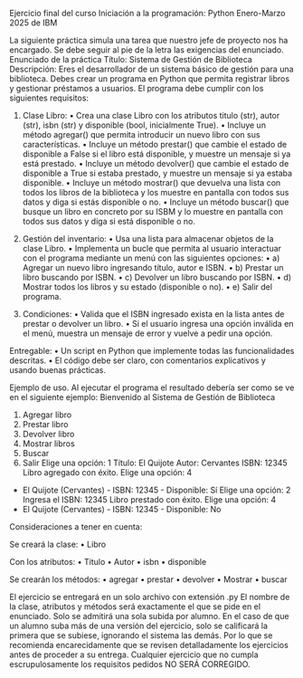 Ejercicio final del curso Iniciación a la programación: Python Enero-Marzo 2025 de IBM

La siguiente práctica simula una tarea que nuestro jefe de proyecto nos ha
encargado. Se debe seguir al pie de la letra las exigencias del enunciado.
Enunciado de la práctica
Título: Sistema de Gestión de Biblioteca
Descripción: Eres el desarrollador de un sistema básico de gestión para una
biblioteca. Debes crear un programa en Python que permita registrar libros y
gestionar préstamos a usuarios. El programa debe cumplir con los siguientes
requisitos:

1. Clase Libro:
• Crea una clase Libro con los
atributos titulo (str), autor (str), isbn (str) y disponible (bool,
inicialmente True).
• Incluye un método agregar() que permita introducir un nuevo libro
con sus características.
• Incluye un método prestar() que cambie el estado de disponible a
False si el libro está disponible, y muestre un mensaje si ya está
prestado.
• Incluye un método devolver() que cambie el estado de disponible a
True si estaba prestado, y muestre un mensaje si ya estaba
disponible.
• Incluye un método mostrar() que devuelva una lista con todos los
libros de la biblioteca y los muestre en pantalla con todos sus datos
y diga si estás disponible o no.
• Incluye un método buscar() que busque un libro en concreto por su
ISBM y lo muestre en pantalla con todos sus datos y diga si está
disponible o no.

2. Gestión del inventario:
• Usa una lista para almacenar objetos de la clase Libro.
• Implementa un bucle que permita al usuario interactuar con el
programa mediante un menú con las siguientes opciones:
• a) Agregar un nuevo libro ingresando título, autor e ISBN.
• b) Prestar un libro buscando por ISBN.
• c) Devolver un libro buscando por ISBN.
• d) Mostrar todos los libros y su estado (disponible o no).
• e) Salir del programa.

3. Condiciones:
• Valida que el ISBN ingresado exista en la lista antes de prestar o
devolver un libro.
• Si el usuario ingresa una opción inválida en el menú, muestra un
mensaje de error y vuelve a pedir una opción.

Entregable:
• Un script en Python que implemente todas las funcionalidades descritas.
• El código debe ser claro, con comentarios explicativos y usando buenas
prácticas.

Ejemplo de uso. Al ejecutar el programa el resultado debería ser como se ve
en el siguiente ejemplo:
Bienvenido al Sistema de Gestión de Biblioteca
1. Agregar libro
2. Prestar libro
3. Devolver libro
4. Mostrar libros
5. Buscar
6. Salir
Elige una opción: 1
Título: El Quijote
Autor: Cervantes
ISBN: 12345
Libro agregado con éxito.
Elige una opción: 4
- El Quijote (Cervantes) - ISBN: 12345 - Disponible: Sí
Elige una opción: 2
Ingresa el ISBN: 12345
Libro prestado con éxito.
Elige una opción: 4
- El Quijote (Cervantes) - ISBN: 12345 - Disponible: No


Consideraciones a tener en cuenta:

Se creará la clase:
• Libro

Con los atributos:
• Titulo
• Autor
• isbn
• disponible

Se crearán los métodos:
• agregar
• prestar
• devolver
• Mostrar
• buscar

El ejercicio se entregará en un solo archivo con extensión .py
El nombre de la clase, atributos y métodos será exactamente el que se pide en el
enunciado.
Solo se admitirá una sola subida por alumno. En el caso de que un alumno suba
más de una versión del ejercicio, solo se calificará la primera que se subiese,
ignorando el sistema las demás. Por lo que se recomienda encarecidamente que
se revisen detalladamente los ejercicios antes de proceder a su entrega.
Cualquier ejercicio que no cumpla escrupulosamente los requisitos pedidos NO
SERÁ CORREGIDO.
